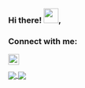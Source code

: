 ### Hi there! <img src="https://raw.githubusercontent.com/MartinHeinz/MartinHeinz/master/wave.gif" width="30px">, 
<!--
**iamsabbirsobhani/iamsabbirsobhani** is a ✨ _special_ ✨ repository because its `README.md` (this file) appears on your GitHub profile.

Here are some ideas to get you started:

- 🔭 I’m currently working on ...
- 🌱 I’m currently learning ...
- 👯 I’m looking to collaborate on ...
- 🤔 I’m looking for help with ...
- 💬 Ask me about ...
- 📫 How to reach me: ...
- 😄 Pronouns: ...
- ⚡ Fun fact: ...
-->

### Connect with me:
[<img align="left" alt="sabbir | Email" width="22px" src="https://cdn.jsdelivr.net/npm/simple-icons@v4/icons/gmail.svg" />][mail]

[mail]: mailto:sabbirsobhani@gmail.com

<br />
<br />

<a href="https://github.com/anuraghazra/github-readme-stats">
  <img align="center" src="https://github-readme-stats.vercel.app/api?username=iamsabbirsobhani&count_private=true&&hide=stars,prs,issues,contribs&show_icons=true" />
</a>
<a href="https://github.com/anuraghazra/convoychat">
  <img align="center" src="https://github-readme-stats.vercel.app/api/top-langs/?username=iamsabbirsobhani&layout=compact" />
</a>
